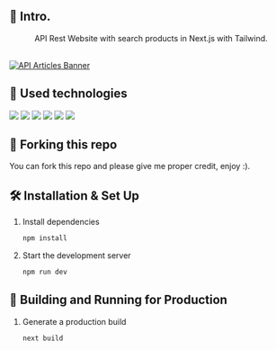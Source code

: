 ## 📄 Intro.

<div align="center">
API Rest Website with search products in Next.js with Tailwind. <br><br>
</div>

[![API Articles Banner](./public/banner.png)]()

## 💼 Used technologies

![](https://img.shields.io/badge/Markup-HTML-informational?style=for-the-badge&logo=html5&logoColor=E54222&color=E54222&labelColor=2b2d42)
![](https://img.shields.io/badge/Style-CSS-informational?style=for-the-badge&logo=css3&logoColor=E54222&color=E54222&labelColor=2b2d42)
![](https://img.shields.io/badge/Code-JavaScript-informational?style=for-the-badge&logo=JavaScript&logoColor=E54222&color=E54222&labelColor=2b2d42)
![](https://img.shields.io/badge/Code-React.js-informational?style=for-the-badge&logo=react&logoColor=E54222&color=E54222&labelColor=2b2d42)
![](https://img.shields.io/badge/Code-Next.js-informational?style=for-the-badge&logo=next.js&logoColor=E54222&color=E54222&labelColor=2b2d42)
![](https://img.shields.io/badge/Style-Tailwind%20CSS-informational?style=for-the-badge&logo=Tailwind-CSS&logoColor=E54222&color=E54222&labelColor=2b2d42)

## 🚨 Forking this repo

You can fork this repo and please give me proper credit, enjoy :).

## 🛠 Installation & Set Up

1. Install dependencies

   ```sh
   npm install
   ```

2. Start the development server

   ```sh
   npm run dev
   ```

## 🚀 Building and Running for Production

1. Generate a production build

   ```sh
   next build
   ```
